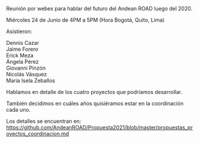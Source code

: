 Reunión por webex para hablar del futuro del Andean ROAD luego del 2020.

Miércoles 24 de Junio de 4PM a 5PM (Hora Bogotá, Quito, Lima)

Asistieron:

Dennis Cazar    
Jaime Forero    
Erick Meza  
Ángela Pérez  
Giovanni Pinzón   
Nicolás Vásquez   
Maria Isela Zeballos  

Hablamos en detalle de los cuatro proyectos que podríamos desarrollar. 

También decidimos en cuáles años quisiéramos estar en la coordinación cada uno.

Los detalles se encuentran en: 
https://github.com/AndeanROAD/Propuesta2021/blob/master/propuestas_proyectos_coordinacion.md
